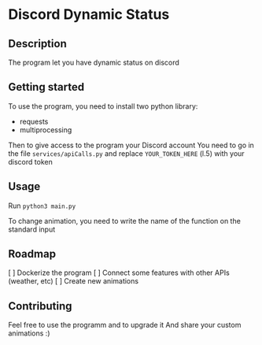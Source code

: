 # Discord Dynamic Status

## Description

The program let you have dynamic status on discord

## Getting started

To use the program, you need to install two python library:

- requests
- multiprocessing

Then to give access to the program your Discord account
You need to go in the file `services/apiCalls.py` and replace `YOUR_TOKEN_HERE` (l.5) with your discord token

## Usage

Run `python3 main.py`

To change animation, you need to write the name of the function on the standard input

## Roadmap

[ ] Dockerize the program
[ ] Connect some features with other APIs (weather, etc)
[ ] Create new animations

## Contributing

Feel free to use the programm and to upgrade it
And share your custom animations :)
